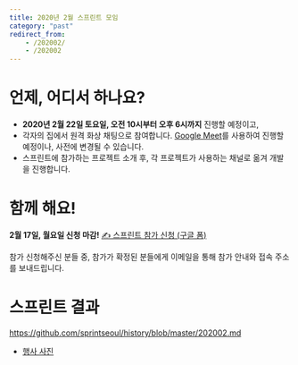 ```yaml
---
title: 2020년 2월 스프린트 모임
category: "past"
redirect_from:
    - /202002/
    - /202002
---
```


# 언제, 어디서 하나요?

* **2020년 2월 22일 토요일, 오전 10시부터 오후 6시까지** 진행할 예정이고,
* 각자의 집에서 원격 화상 채팅으로 참여합니다. [Google Meet](https://meet.google.com/)를 사용하여 진행할 예정이나, 사전에 변경될 수 있습니다.
* 스프린트에 참가하는 프로젝트 소개 후, 각 프로젝트가 사용하는 채널로 옮겨 개발을 진행합니다.


# 함께 해요!

**2월 17일, 월요일 신청 마감!**
[✍️ 스프린트 참가 신청 (구글 폼)](https://forms.gle/iH9WeWDiCLSziuDw6)

참가 신청해주신 분들 중, 참가가 확정된 분들에게 이메일을 통해 참가 안내와 접속 주소를 보내드립니다.


# 스프린트 결과

<https://github.com/sprintseoul/history/blob/master/202002.md>

- [행사 사진](https://twitter.com/sprintseoul/status/1231054512401473536)
